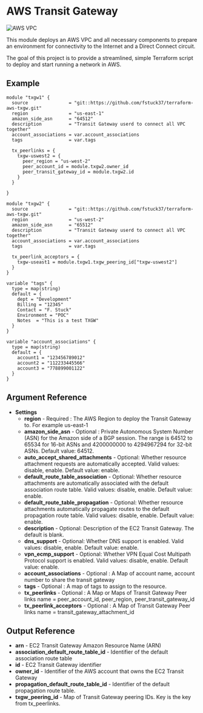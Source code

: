 AWS Transit Gateway
=============

![AWS VPC](docs/images/aws-vpc.png)

This module deploys an AWS VPC and all necessary components to prepare an environment for connectivity to the Internet and a Direct Connect circuit.

The goal of this project is to provide a streamlined, simple Terraform script to deploy and start running a network in AWS.


Example
------------
```
module "txgw1" {
  source               = "git::https://github.com/fstuck37/terraform-aws-txgw.git"
  region               = "us-east-1"
  amazon_side_asn      = "64512"
  description          = "Transit Gateway userd to connect all VPC together"
  account_associations = var.account_associations
  tags                 = var.tags
  
  tx_peerlinks = {
    txgw-uswest2 = {
      peer_region = "us-west-2"
      peer_account_id = module.txgw2.owner_id
      peer_transit_gateway_id = module.txgw2.id
    }
  }
  
}

module "txgw2" {
  source               = "git::https://github.com/fstuck37/terraform-aws-txgw.git"
  region               = "us-west-2"
  amazon_side_asn      = "65512"
  description          = "Transit Gateway userd to connect all VPC together"
  account_associations = var.account_associations
  tags                 = var.tags

  tx_peerlink_acceptors = {
    txgw-useast1 = module.txgw1.txgw_peering_id["txgw-uswest2"]
  }
}

variable "tags" {
  type = map(string)
  default = {
    dept = "Development"
    Billing = "12345"
    Contact = "F. Stuck"
    Environment = "POC"
    Notes  = "This is a test TXGW"
  }
}

variable "account_associations" {
  type = map(string)
  default = {
    account1 = "123456789012"
    account2 = "112233445566"
    account3 = "778899001122"
  }
}
```

Argument Reference
------------
* **Settings**
   * **region** - Required : The AWS Region to deploy the Transit Gateway to. For example us-east-1
   * **amazon_side_asn** - Optional : Private Autonomous System Number (ASN) for the Amazon side of a BGP session. The range is 64512 to 65534 for 16-bit ASNs and 4200000000 to 4294967294 for 32-bit ASNs. Default value: 64512.
   * **auto_accept_shared_attachments** - Optional: Whether resource attachment requests are automatically accepted. Valid values: disable, enable. Default value: enable.
   * **default_route_table_association** - Optional: Whether resource attachments are automatically associated with the default association route table. Valid values: disable, enable. Default value: enable.
   * **default_route_table_propagation** - Optional: Whether resource attachments automatically propagate routes to the default propagation route table. Valid values: disable, enable. Default value: enable.
   * **description** - Optional: Description of the EC2 Transit Gateway. The default is blank.
   * **dns_support** - Optional: Whether DNS support is enabled. Valid values: disable, enable. Default value: enable.
   * **vpn_ecmp_support** - Optional: Whether VPN Equal Cost Multipath Protocol support is enabled. Valid values: disable, enable. Default value: enable.
   * **account_associations** - Optional : A Map of account name, account number to share the transit gateway
   * **tags** - Optional : A map of tags to assign to the resource.  
   * **tx_peerlinks** - Optional : A Map or Maps of Transit Gateway Peer links name = peer_account_id, peer_region, peer_transit_gateway_id
   * **tx_peerlink_acceptors** - Optional : A Map of Transit Gateway Peer links name = transit_gateway_attachment_id

Output Reference
------------
  * **arn** - EC2 Transit Gateway Amazon Resource Name (ARN)
  * **association_default_route_table_id** - Identifier of the default association route table
  * **id** - EC2 Transit Gateway identifier
  * **owner_id** - Identifier of the AWS account that owns the EC2 Transit Gateway
  * **propagation_default_route_table_id** - Identifier of the default propagation route table.
  * **txgw_peering_id**  - Map of Transit Gateway peering IDs. Key is the key from tx_peerlinks.
  